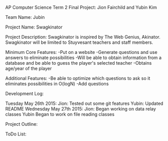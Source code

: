 AP Computer Science Term 2 Final Project: Jion Fairchild and Yubin Kim 

Team Name: Jubin

Project Name: Swagkinator

Project Description: 
Swagkinator is inspired by The Web Genius, Akinator. Swagkinator will be limited to Stuyvesant teachers and staff members. 

Minimum Core Features: 
-Put on a website
-Generate questions and use answers to eliminate possibilities 
-Will be able to obtain information from a database and be able to guess the player's selected teacher 
-Obtains age/year of the player

Additional Features: 
-Be able to optimize which questions to ask so it eliminates possibilities in O(logN)
-Add questions 

Development Log: 

Tuesday May 26th 2015: 
  Jion: Tested out some git features
  Yubin: Updated README
Wednesday May 27th 2015:
  Jion: Began working on data relay classes
  Yubin Began to work on file reading classes


Project Outline: 

ToDo List: 
